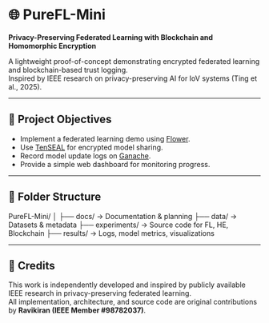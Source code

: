 # 🌐 PureFL-Mini

**Privacy-Preserving Federated Learning with Blockchain and Homomorphic Encryption**

A lightweight proof-of-concept demonstrating encrypted federated learning and blockchain-based trust logging.  
Inspired by IEEE research on privacy-preserving AI for IoV systems (Ting et al., 2025).

---

## 🚀 Project Objectives
- Implement a federated learning demo using [Flower](https://flower.dev).
- Use [TenSEAL](https://github.com/OpenMined/TenSEAL) for encrypted model sharing.
- Record model update logs on [Ganache](https://trufflesuite.com/ganache/).
- Provide a simple web dashboard for monitoring progress.

---

## 📂 Folder Structure
PureFL-Mini/
│
├── docs/ → Documentation & planning
├── data/ → Datasets & metadata
├── experiments/ → Source code for FL, HE, Blockchain
├── results/ → Logs, model metrics, visualizations


---

## 🧠 Credits
This work is independently developed and inspired by publicly available IEEE research in privacy-preserving federated learning.  
All implementation, architecture, and source code are original contributions by **Ravikiran (IEEE Member #98782037)**.

